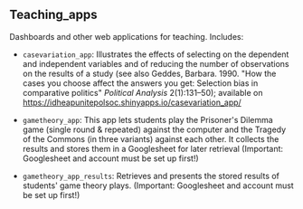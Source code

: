 ## Teaching_apps

Dashboards and other web applications for teaching. Includes:

 - `casevariation_app`: Illustrates the effects of selecting on the dependent and independent variables and of reducing the number of observations on the results of a study (see also Geddes, Barbara. 1990. "How the cases you choose affect the answers you get: Selection bias in comparative politics" *Political Analysis* 2(1):131–50); available on https://idheapunitepolsoc.shinyapps.io/casevariation_app/

  - `gametheory_app`: This app lets students play the Prisoner's Dilemma game (single round & repeated) against the computer and the Tragedy of the Commons (in three variants) against each other. It collects the results and stores them in a Googlesheet for later retrieval (Important: Googlesheet and account must be set up first!)

  - `gametheory_app_results`: Retrieves and presents the stored results of students' game theory plays. (Important: Googlesheet and account must be set up first!)
